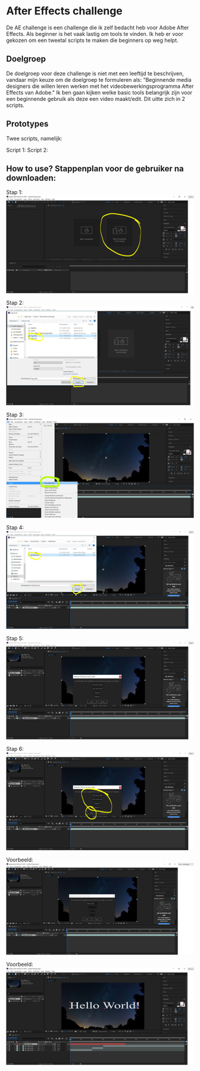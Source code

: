 # After Effects challenge
De AE challenge is een challenge die ik zelf bedacht heb voor Adobe After Effects. Als beginner is het vaak lastig om tools te vinden. 
Ik heb er voor gekozen om een tweetal scripts te maken die beginners op weg helpt. 

## Doelgroep
De doelgroep voor deze challenge is niet met een leeftijd te beschrijven, vandaar mijn keuze om de doelgroep te formuleren als: "Beginnende media designers die willen leren werken met het videobewerkingsprogramma After Effects van Adobe."
Ik ben gaan kijken welke basic tools belangrijk zijn voor een beginnende gebruik als deze een video maakt/edit. Dit uitte zich in 2 scripts.

## Prototypes
Twee scripts, namelijk:

Script 1:
Script 2:

## How to use? Stappenplan voor de gebruiker na downloaden:

Stap 1:
![Titelscript](img/titelscript_1.jpg)

Stap 2:
![Titelscript](img/titelscript_2.jpg)

Stap 3:
![Titelscript](img/titelscript_3.jpg)

Stap 4:
![Titelscript](img/titelscript_4.jpg)

Stap 5:
![Titelscript](img/titelscript_5.jpg)

Stap 6:
![Titelscript](img/titelscript_6.jpg)

Voorbeeld:
![Titelscript](img/titelscript_7.jpg)

Voorbeeld:
![Titelscript](img/titelscript_8.jpg)



